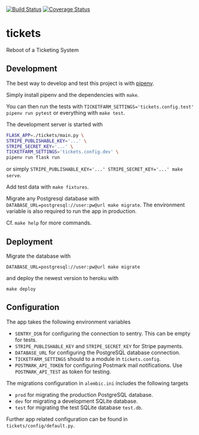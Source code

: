 [![Build Status](https://travis-ci.org/jeschkies/tickets.svg?branch=master)](https://travis-ci.org/jeschkies/tickets) [![Coverage Status](https://coveralls.io/repos/github/jeschkies/tickets/badge.svg?branch=master&service=github)](https://coveralls.io/github/jeschkies/tickets)

# tickets
Reboot of a Ticketing System

## Development

The best way to develop and test this project is with [pipenv](https://docs.pipenv.org/).

Simply install pipenv and the dependencies with `make`.

You can then run the tests with `TICKETFARM_SETTINGS='tickets.config.test' pipenv run pytest`
or everything with `make test`.

The development server is started with

```bash
FLASK_APP=./tickets/main.py \
STRIPE_PUBLISHABLE_KEY='...' \
STRIPE_SECRET_KEY='...' \
TICKETFARM_SETTINGS='tickets.config.dev' \
pipenv run flask run
```

or simply `STRIPE_PUBLISHABLE_KEY='...' STRIPE_SECRET_KEY='...' make serve`.

Add test data with `make fixtures`.

Migrate any Postgresql database with `DATABASE_URL=postgresql://user:pw@url make
migrate`. The environment variable is also required to run the app in production.

Cf. `make help` for more commands.

## Deployment

Migrate the database with

```
DATABASE_URL=postgresql://user:pw@url make migrate
```

and deploy the newest version to heroku with

```
make deploy
```

## Configuration

The app takes the following environment variables

* `SENTRY_DSN` for configuring the connection to sentry. This can be empty for
    tests.
* `STRIPE_PUBLISHABLE_KEY` and `STRIPE_SECRET_KEY` for Stripe payments.
* `DATABASE_URL` for configuring the PostgreSQL database connection.
* `TICKETFARM_SETTINGS` should to a module in `tickets.config`.
* `POSTMARK_API_TOKEN` for configuring Postmark mail notifications. Use
  `POSTMARK_API_TEST` as token for testing.

The migrations configuration in `alembic.ini` includes the following targets

* `prod` for migrating the production PostgreSQL database.
* `dev` for migrating a development SQLite database.
* `test` for migrating the test SQLite database `test.db`.

Further app related configuration can be found in `tickets/config/default.py`.

